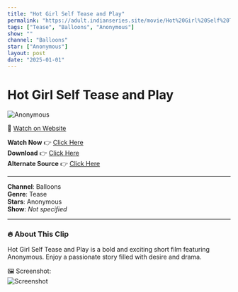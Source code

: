 ```yaml
---
title: "Hot Girl Self Tease and Play"
permalink: "https://adult.indianseries.site/movie/Hot%20Girl%20Self%20Tease%20and%20Play"
tags: ["Tease", "Balloons", "Anonymous"]
show: ""
channel: "Balloons"
star: ["Anonymous"]
layout: post
date: "2025-01-01"
---
```


# Hot Girl Self Tease and Play

![Anonymous](https://shorts.desisins.com/wp-content/uploads/2023/04/Hot-Girl-Self-Tease-and-Play-Baloons-shorts.desisins.com_.jpg)

🔗 [Watch on Website](https://adult.indianseries.site/movie/Hot%20Girl%20Self%20Tease%20and%20Play)

**Watch Now** 👉 [Click Here](https://adult.indianseries.site/movie/Hot%20Girl%20Self%20Tease%20and%20Play)  
**Download** 👉 [Click Here](https://adult.indianseries.site/movie/Hot%20Girl%20Self%20Tease%20and%20Play)  
**Alternate Source** 👉 [Click Here](https://adult.indianseries.site/movie/Hot%20Girl%20Self%20Tease%20and%20Play)

---

**Channel**: Balloons  
**Genre**: Tease  
**Stars**: Anonymous  
**Show**: *Not specified*

---

### 🔥 About This Clip

Hot Girl Self Tease and Play is a bold and exciting short film featuring Anonymous. Enjoy a passionate story filled with desire and drama.
 
🖼️ Screenshot:  
![Screenshot](https://shorts.desisins.com/wp-content/uploads/2023/04/Hot-Girl-Self-Tease-and-Play-Baloons-shorts.desisins.com_.jpg)
